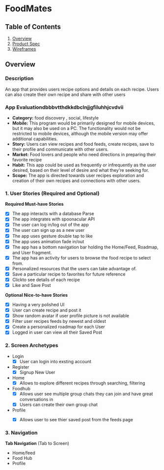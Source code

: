 # FoodMates 

## Table of Contents
1. [Overview](#Overview)
1. [Product Spec](#Product-Spec)
1. [Wireframes](#Wireframes)

## Overview
### Description
An app that provides users recipe options and details on each recipe. Users can also create their own recipe and share with other users

### App Evaluationdbbbvtthdkkdbclnjjgfiluhhjcvdvii
- **Category:** food discovery , social, lifestyle
- **Mobile:** This program would be primarily designed for mobile devices, but it may also be used on a PC. The functionality would not be restricted to mobile devices, although the mobile version may offer additional capabilities.
- **Story:** Users can view recipes and food feeds, create recipes, save to their profile and communicate with other users.
- **Market:** Food lovers and people who need directions in preparing their favorite recipe
- **Habit:** This app could be used as frequently or infrequently as the user desired, based on their level of desire and what they're seeking for.
- **Scope:** The app is directed towards user recipes exploration and creation of their own recipes and connections with other users.

### 1. User Stories (Required and Optional)

**Required Must-have Stories**

- [x] The app interacts with a database Parse
- [x] The app integrates with spoonacular API
- [x] The user can log in/log out of the app
- [x] The user can sign up as a new user
- [x] The app uses gesture double tap to like
- [x] The app uses animation fade in/out
- [x] The app has a bottom navigation bar holding the Home/Feed, Roadmap, and User fragment.
- [x] The app has an activity for users to browse the food recipe to select from.
- [x] Personalized resources that the users can take advantage of.
- [x] Save a particular recipe to favorites for future reference
- [x] Clickto see details of each recipe
- [x] Like and Save Post

**Optional Nice-to-have Stories**

- [x] Having a very polished UI
- [x] User can create recipe and post it
- [x] Show random avatar if user profile picture is not available
- [x] Filter user recipes feeds by newest and oldest
- [x] Create a personalized roadmap for each User
- [x] Logged in user can view all their Saved Post 

### 2. Screen Archetypes

* Login
   - [x] User can login into exsting account
* Register 
   - [x] Signup New User
* Home 
   - [x] Allows to explore different recipes through searching, filtering
* Foodhub
   - [x] Allows user see multiple group chats they can join and have great conversations in
   - [x] Users can create their own group chat
* Profile
   - [x] Allows user to see thier saved post from the feeds page



### 3. Navigation

**Tab Navigation** (Tab to Screen)

* Home/feed
* Food Hub
* Profile






